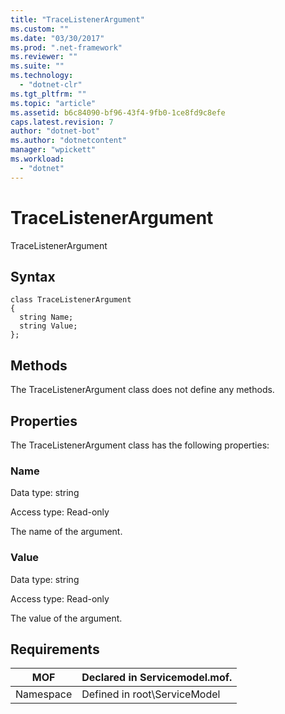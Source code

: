 ```yaml
---
title: "TraceListenerArgument"
ms.custom: ""
ms.date: "03/30/2017"
ms.prod: ".net-framework"
ms.reviewer: ""
ms.suite: ""
ms.technology: 
  - "dotnet-clr"
ms.tgt_pltfrm: ""
ms.topic: "article"
ms.assetid: b6c84090-bf96-43f4-9fb0-1ce8fd9c8efe
caps.latest.revision: 7
author: "dotnet-bot"
ms.author: "dotnetcontent"
manager: "wpickett"
ms.workload: 
  - "dotnet"
---
```

# TraceListenerArgument
TraceListenerArgument  
  
## Syntax  
  
```  
class TraceListenerArgument  
{  
  string Name;  
  string Value;  
};  
```  
  
## Methods  
 The TraceListenerArgument class does not define any methods.  
  
## Properties  
 The TraceListenerArgument class has the following properties:  
  
### Name  
 Data type: string  
  
 Access type: Read-only  
  
 The name of the argument.  
  
### Value  
 Data type: string  
  
 Access type: Read-only  
  
 The value of the argument.  
  
## Requirements  
  
|MOF|Declared in Servicemodel.mof.|  
|---------|-----------------------------------|  
|Namespace|Defined in root\ServiceModel|
